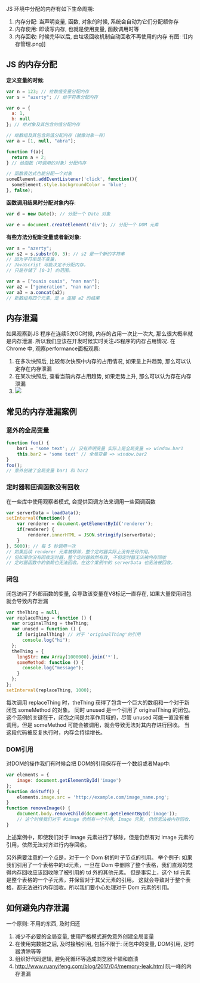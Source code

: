 JS 环境中分配的内存有如下生命周期:
1. 内存分配: 当声明变量, 函数, 对象的时候, 系统会自动为它们分配额你存
2. 内存使用: 即读写内存, 也就是使用变量, 函数调用时等
3. 内存回收: 时候完毕以后, 由垃圾回收机制自动回收不再使用的内存
有图:
![[内存管理.png]]
## JS 的内存分配
**定义变量的时候**:
```javascript
var n = 123; // 给数值变量分配内存
var s = "azerty"; // 给字符串分配内存

var o = {
  a: 1,
  b: null
}; // 给对象及其包含的值分配内存

// 给数组及其包含的值分配内存（就像对象一样）
var a = [1, null, "abra"]; 

function f(a){
  return a + 2;
} // 给函数（可调用的对象）分配内存

// 函数表达式也能分配一个对象
someElement.addEventListener('click', function(){
  someElement.style.backgroundColor = 'blue';
}, false);
```
**函数调用结果时分配对象内存**:
```javascript
var d = new Date(); // 分配一个 Date 对象

var e = document.createElement('div'); // 分配一个 DOM 元素
```
**有些方法分配新变量或者新对象**:
```javascript
var s = "azerty";
var s2 = s.substr(0, 3); // s2 是一个新的字符串
// 因为字符串是不变量，
// JavaScript 可能决定不分配内存，
// 只是存储了 [0-3] 的范围。

var a = ["ouais ouais", "nan nan"];
var a2 = ["generation", "nan nan"];
var a3 = a.concat(a2); 
// 新数组有四个元素，是 a 连接 a2 的结果
```

## 内存泄漏
如果观察到JS 程序在连续5次GC时候, 内存的占用一次比一次大, 那么很大概率就是内存泄漏. 所以我们应该在开发时候实时关注JS程序的内存占用情况.
在Chrome 中, 观察performance面板观察:
1. 在多次快照后, 比较每次快照中内存的占用情况, 如果呈上升趋势, 那么可以认定存在内存泄漏
2. 在某次快照后, 查看当前内存占用趋势, 如果走势上升, 那么可以认为存在内存泄漏
3. ![](https://p1-jj.byteimg.com/tos-cn-i-t2oaga2asx/gold-user-assets/2019/6/17/16b6373703dd6747~tplv-t2oaga2asx-watermark.awebp)
## 常见的内存泄漏案例
### 意外的全局变量
```javascript
function foo() {
    bar1 = 'some text'; // 没有声明变量 实际上是全局变量 => window.bar1
    this.bar2 = 'some text' // 全局变量 => window.bar2
}
foo();
// 意外创建了全局变量 bar1 和 bar2
```
### 定时器和回调函数没有回收
在一些库中使用观察者模式, 会提供回调方法来调用一些回调函数
```javascript
var serverData = loadData();
setInterval(function() {
    var renderer = document.getElementById('renderer');
    if(renderer) {
        renderer.innerHTML = JSON.stringify(serverData);
    }
}, 5000); // 每 5 秒调用一次
// 如果后续 renderer 元素被移除，整个定时器实际上没有任何作用。 
// 但如果你没有回收定时器，整个定时器依然有效, 不但定时器无法被内存回收
// 定时器函数中的依赖也无法回收。在这个案例中的 serverData 也无法被回收。
```
### 闭包
闭包访问了外部函数的变量, 会导致该变量在V8标记一直存在, 如果大量使用闭包就会导致内存泄漏
```javascript
var theThing = null;
var replaceThing = function () {
  var originalThing = theThing;
  var unused = function () {
    if (originalThing) // 对于 'originalThing'的引用
      console.log("hi");
  };
  theThing = {
    longStr: new Array(1000000).join('*'),
    someMethod: function () {
      console.log("message");
    }
  };
};
setInterval(replaceThing, 1000);

```
每次调用 replaceThing 时，theThing 获得了包含一个巨大的数组和一个对于新闭包 someMethod 的对象。 同时 unused 是一个引用了 originalThing 的闭包。
这个范例的关键在于，闭包之间是共享作用域的，尽管 unused 可能一直没有被调用，但是 someMethod 可能会被调用，就会导致无法对其内存进行回收。 当这段代码被反复执行时，内存会持续增长。
### DOM引用
对DOM的操作我们有时候会把 DOM的引用保存在一个数组或者Map中:
```javascript
var elements = {
    image: document.getElementById('image')
};
function doStuff() {
    elements.image.src = 'http://example.com/image_name.png';
}
function removeImage() {
    document.body.removeChild(document.getElementById('image'));
    // 这个时候我们对于 #image 仍然有一个引用, Image 元素, 仍然无法被内存回收.
}

```
上述案例中，即使我们对于 image 元素进行了移除，但是仍然有对 image 元素的引用，依然无法对齐进行内存回收。

另外需要注意的一个点是，对于一个 Dom 树的叶子节点的引用。 举个例子: 如果我们引用了一个表格中的td元素，一旦在 Dom 中删除了整个表格，我们直观的觉得内存回收应该回收除了被引用的 td 外的其他元素。 但是事实上，这个 td 元素是整个表格的一个子元素，并保留对于其父元素的引用。 这就会导致对于整个表格，都无法进行内存回收。所以我们要小心处理对于 Dom 元素的引用。
## 如何避免内存泄漏
一个原则: 不用的东西, 及时归还
1. 减少不必要的全局变量, 使用严格模式避免意外创建全局变量
2. 在使用完数据之后, 及时接触引用, 包括不限于: 闭包中的变量, DOM引用, 定时器清除等等
3. 组织好代码逻辑, 避免死循环等造成浏览器卡顿和崩溃
4. http://www.ruanyifeng.com/blog/2017/04/memory-leak.html 阮一峰的内存泄漏